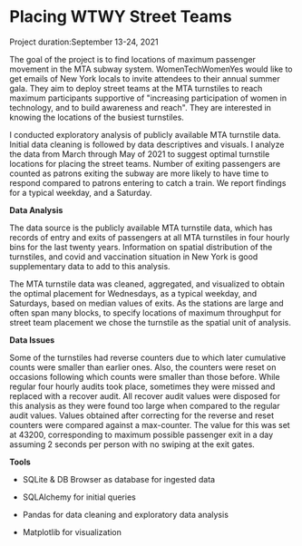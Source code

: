 # Placing WTWY Street Teams 
Project duration:September 13-24, 2021 

The goal of the project is to find locations of maximum passenger movement in the MTA subway system. WomenTechWomenYes would like to get emails of New York locals to invite attendees to their annual summer gala. They aim to deploy street teams at the MTA turnstiles to reach maximum participants supportive of "increasing participation of women in technology, and to build awareness and reach". They are interested in knowing the locations of the busiest turnstiles.

I conducted exploratory analysis of publicly available MTA turnstile data. Initial data cleaning is followed by data descriptives and visuals. I analyze the data from March through May of 2021 to suggest optimal turnstile locations for placing the street teams. Number of exiting passengers are counted as patrons exiting the subway are more likely to have time to respond compared to patrons entering to catch a train. We report findings for a typical weekday, and a Saturday. 

**Data Analysis**

The data source is the publicly available MTA turnstile data, which has records of entry and exits of passengers at all MTA turnstiles in four hourly bins for the last twenty years. Information on spatial distribution of the turnstiles, and covid and vaccination situation in New York is good supplementary data to add to this analysis.

The MTA turnstile data was cleaned, aggregated, and visualized to obtain the optimal placement for Wednesdays, as a typical weekday, and Saturdays, based on median values of exits. As the stations are large and often span many blocks, to specify locations of maximum throughput for street team placement we chose the turnstile as the spatial unit of analysis. 

**Data Issues**

Some of the turnstiles had reverse counters due to which later cumulative counts were smaller than earlier ones. Also, the counters were reset on occasions following which counts were smaller than those before. While regular four hourly audits took place, sometimes they were missed and replaced with a recover audit. All recover audit values were disposed for this analysis as they were found too large when compared to the regular audit values. Values obtained after correcting for the reverse and reset counters were compared against a max-counter. The value for this was set at 43200, corresponding to maximum possible passenger exit in a day assuming 2 seconds per person with no swiping at the exit gates.

**Tools**
 - SQLite & DB Browser as database for ingested data

 - SQLAlchemy for initial queries

 - Pandas for data cleaning and exploratory data analysis

 - Matplotlib for visualization
